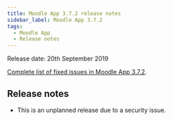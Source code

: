 ```yaml
---
title: Moodle App 3.7.2 release notes
sidebar_label: Moodle App 3.7.2
tags:
  - Moodle App
  - Release notes
---
```


Release date: 20th September 2019

[Complete list of fixed issues in Moodle App 3.7.2](http://moodle.atlassian.net/secure/IssueNavigator!executeAdvanced.jspa?jqlQuery=project+%3D+mobile+and+resolution+%3D+fixed+AND+fixVersion+in+%28%223.7.2%22%29).

## Release notes

- This is an unplanned release due to a security issue.
